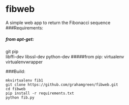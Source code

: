 # fibweb
A simple web app to return the Fibonacci sequence  
###Requirements:
##### from apt-get:
git
pip  
libffi-dev 
libssl-dev
python-dev
#####from pip:
virtualenv  
virtualenvwrapper  

###Build:  

```
mkvirtualenv fib1
git clone https://github.com/grahamgreen/fibweb.git 
cd fibweb
pip install -r requirements.txt
python fib.py
```
